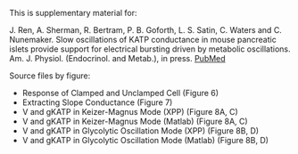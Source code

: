 This is supplementary material for:

J. Ren, A. Sherman, R. Bertram, P. B. Goforth, L. S. Satin, C. Waters and C. Nunemaker. Slow oscillations of KATP conductance in mouse pancreatic islets provide support for electrical bursting driven by metabolic oscillations. Am. J. Physiol. (Endocrinol. and Metab.), in press. [PubMed](https://pubmed.ncbi.nlm.nih.gov/23921138/)

Source files by figure:

*	Response of Clamped and Unclamped Cell (Figure 6)
*	Extracting Slope Conductance (Figure 7)
*	V and gKATP in Keizer-Magnus Mode (XPP) (Figure 8A, C)
*	V and gKATP in Keizer-Magnus Mode (Matlab) (Figure 8A, C)
*	V and gKATP in Glycolytic Oscillation Mode (XPP) (Figure 8B, D)
*	V and gKATP in Glycolytic Oscillation Mode (Matlab) (Figure 8B, D)
